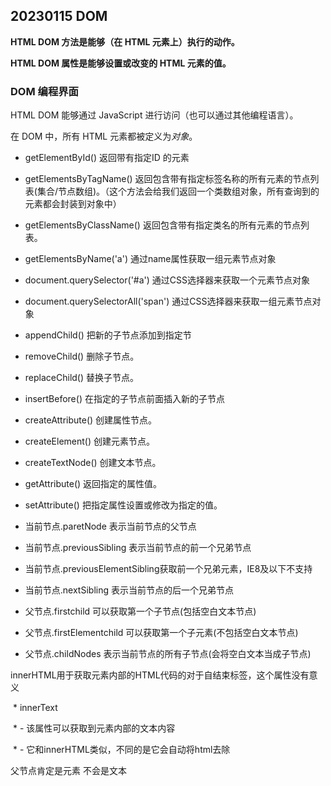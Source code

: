 ## 20230115 DOM

**HTML DOM 方法是能够（在 HTML 元素上）执行的动作。**

**HTML DOM 属性是能够设置或改变的 HTML 元素的值。**

### DOM 编程界面

HTML DOM 能够通过 JavaScript 进行访问（也可以通过其他编程语言）。

在 DOM 中，所有 HTML 元素都被定义为*对象*。

- getElementById()    返回带有指定ID 的元素

- getElementsByTagName()  返回包含带有指定标签名称的所有元素的节点列表(集合/节点数组)。（这个方法会给我们返回一个类数组对象，所有查询到的元素都会封装到对象中）

- getElementsByClassName()    返回包含带有指定类名的所有元素的节点列表。

- getElementsByName('a') 通过name属性获取一组元素节点对象

- document.querySelector('#a') 通过CSS选择器来获取一个元素节点对象

- document.querySelectorAll('span') 通过CSS选择器来获取一组元素节点对象

- appendChild()   把新的子节点添加到指定节

- removeChild()   删除子节点。

- replaceChild()  替换子节点。

- insertBefore()  在指定的子节点前面插入新的子节点

- createAttribute()   创建属性节点。

- createElement() 创建元素节点。

- createTextNode()    创建文本节点。

- getAttribute()  返回指定的属性值。

- setAttribute()  把指定属性设置或修改为指定的值。

- 当前节点.paretNode   表示当前节点的父节点

- 当前节点.previousSibling 表示当前节点的前一个兄弟节点

- 当前节点.previousElementSibling获取前一个兄弟元素，IE8及以下不支持

- 当前节点.nextSibling 表示当前节点的后一个兄弟节点

- 父节点.firstchild 可以获取第一个子节点(包括空白文本节点)

- 父节点.firstElementchild 可以获取第一个子元素(不包括空白文本节点)

- 父节点.childNodes 表示当前节点的所有子节点(会将空白文本当成子节点)

  

innerHTML用于获取元素内部的HTML代码的对于自结束标签，这个属性没有意义



​           \* innerText

​           \*  - 该属性可以获取到元素内部的文本内容

​           \*  - 它和innerHTML类似，不同的是它会自动将html去除

父节点肯定是元素 不会是文本